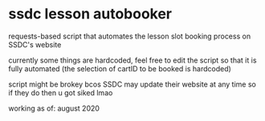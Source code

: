 # ssdc lesson autobooker

requests-based script that automates the lesson slot booking process on SSDC's website


currently some things are hardcoded, feel free to edit the script so that it is fully automated (the selection of cartID to be booked is hardcoded)


script might be brokey bcos SSDC may update their website at any time so if they do then u got siked lmao


working as of: august 2020
